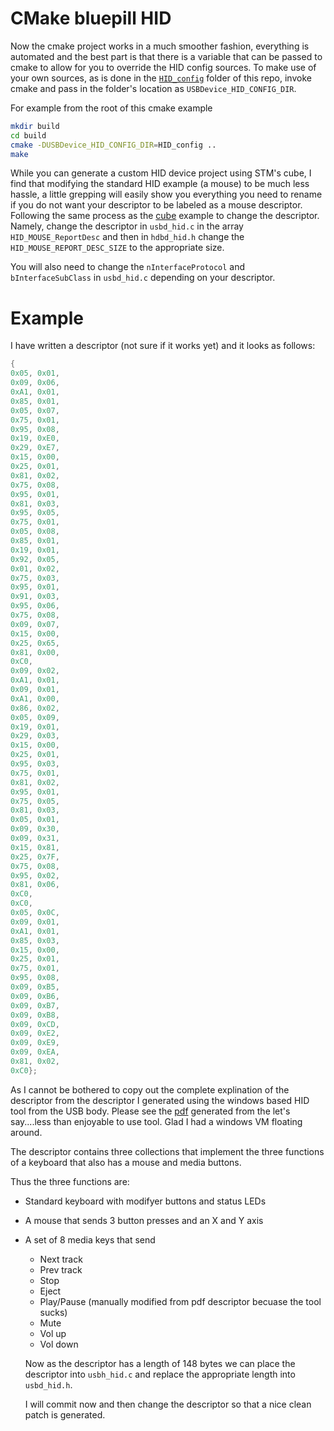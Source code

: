 # CMake bluepill HID   

Now the cmake project works in a much smoother fashion, everything is automated and the best part is that there is a variable that can be passed to cmake to allow for you to override the HID config sources.
To make use of your own sources, as is done in the [`HID_config`](HID_config) folder of this repo, invoke cmake and pass in the folder's location as `USBDevice_HID_CONFIG_DIR`.

For example from the root of this cmake example

``` bash
mkdir build
cd build
cmake -DUSBDevice_HID_CONFIG_DIR=HID_config ..
make
```
While you can generate a custom HID device project using STM's cube, I find that modifying the standard HID example (a mouse) to be much less hassle, a little grepping will easily show you everything you need to rename if you do not want your descriptor to be labeled as a mouse descriptor.
Following the same process as the [cube](../cube) example to change the descriptor.
Namely, change the descriptor in `usbd_hid.c` in the array `HID_MOUSE_ReportDesc` and then in `hdbd_hid.h` change the `HID_MOUSE_REPORT_DESC_SIZE` to the appropriate size.

You will also need to change the `nInterfaceProtocol` and `bInterfaceSubClass` in `usbd_hid.c` depending on your descriptor.

# Example

I have written a descriptor (not sure if it works yet) and it looks as follows:

``` c
{
0x05, 0x01,  
0x09, 0x06,
0xA1, 0x01,
0x85, 0x01,
0x05, 0x07, 
0x75, 0x01, 
0x95, 0x08,
0x19, 0xE0,
0x29, 0xE7,
0x15, 0x00,
0x25, 0x01,
0x81, 0x02,
0x75, 0x08,
0x95, 0x01,
0x81, 0x03,
0x95, 0x05,
0x75, 0x01,
0x05, 0x08,
0x85, 0x01,
0x19, 0x01,
0x92, 0x05,
0x01, 0x02,
0x75, 0x03,
0x95, 0x01,
0x91, 0x03,
0x95, 0x06,
0x75, 0x08,
0x09, 0x07,
0x15, 0x00,
0x25, 0x65,
0x81, 0x00,
0xC0,
0x09, 0x02,
0xA1, 0x01,
0x09, 0x01,
0xA1, 0x00,
0x86, 0x02,
0x05, 0x09,
0x19, 0x01,
0x29, 0x03,
0x15, 0x00,
0x25, 0x01,
0x95, 0x03,
0x75, 0x01,
0x81, 0x02,
0x95, 0x01,
0x75, 0x05,
0x81, 0x03,
0x05, 0x01,
0x09, 0x30,
0x09, 0x31,
0x15, 0x81,
0x25, 0x7F,
0x75, 0x08,
0x95, 0x02,
0x81, 0x06,
0xC0,
0xC0,
0x05, 0x0C,
0x09, 0x01,
0xA1, 0x01,
0x85, 0x03,
0x15, 0x00,
0x25, 0x01,
0x75, 0x01,
0x95, 0x08,
0x09, 0xB5,
0x09, 0xB6,
0x09, 0xB7,
0x09, 0xB8,
0x09, 0xCD,
0x09, 0xE2,
0x09, 0xE9,
0x09, 0xEA,
0x81, 0x02,
0xC0};
```
As I cannot be bothered to copy out the complete explination of the descriptor from the descriptor I generated using the windows based HID tool from the USB body.
Please see the [pdf](my_hid.pdf) generated from the let's say....less than enjoyable to use tool. 
Glad I had a windows VM floating around.

The descriptor contains three collections that implement the three functions of a keyboard that also has a mouse and media buttons.

Thus the three functions are:

- Standard keyboard with modifyer buttons and status LEDs
- A mouse that sends 3 button presses and an X and Y axis
- A set of 8 media keys that send
  - Next track
  - Prev track
  - Stop
  - Eject
  - Play/Pause (manually modified from pdf descriptor becuase the tool sucks)
  - Mute
  - Vol up
  - Vol down

  Now as the descriptor has a length of 148 bytes we can place the descriptor into `usbh_hid.c` and replace the appropriate length into `usbd_hid.h`.

  I will commit now and then change the descriptor so that a nice clean patch is generated.
